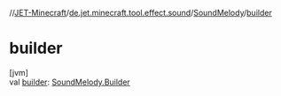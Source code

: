 //[JET-Minecraft](../../../index.md)/[de.jet.minecraft.tool.effect.sound](../index.md)/[SoundMelody](index.md)/[builder](builder.md)

# builder

[jvm]\
val [builder](builder.md): [SoundMelody.Builder](-builder/index.md)
